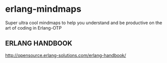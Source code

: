 erlang-mindmaps
===============

Super ultra cool mindmaps to help you understand and be productive on the art of coding in Erlang-OTP

ERLANG HANDBOOK
---------------
http://opensource.erlang-solutions.com/erlang-handbook/
